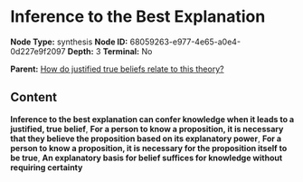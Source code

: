 # Inference to the Best Explanation

**Node Type:** synthesis
**Node ID:** 68059263-e977-4e65-a0e4-0d227e9f2097
**Depth:** 3
**Terminal:** No

**Parent:** [How do justified true beliefs relate to this theory?](how-do-justified-true-beliefs-relate-to-this-theory.md)

## Content

**Inference to the best explanation can confer knowledge when it leads to a justified, true belief**, **For a person to know a proposition, it is necessary that they believe the proposition based on its explanatory power**, **For a person to know a proposition, it is necessary for the proposition itself to be true**, **An explanatory basis for belief suffices for knowledge without requiring certainty**
